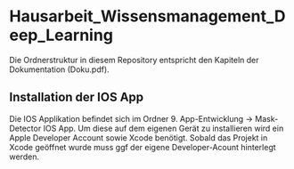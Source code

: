 # Hausarbeit_Wissensmanagement_Deep_Learning

Die Ordnerstruktur in diesem Repository entspricht den Kapiteln der Dokumentation (Doku.pdf). 

## Installation der IOS App
Die IOS Applikation befindet sich im Ordner 9. App-Entwicklung -> Mask-Detector IOS App. Um diese auf dem eigenen Gerät zu installieren wird ein Apple Developer Account sowie Xcode benötigt. Sobald das Projekt in Xcode geöffnet wurde muss ggf der eigene Developer-Acount hinterlegt werden. 

